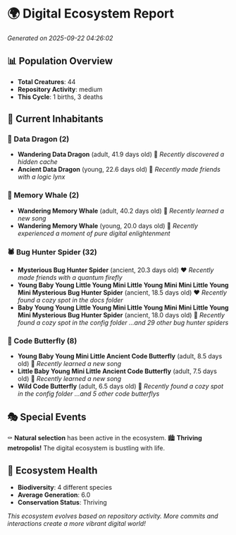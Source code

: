 # 🌍 Digital Ecosystem Report
*Generated on 2025-09-22 04:26:02*

## 📊 Population Overview
- **Total Creatures**: 44
- **Repository Activity**: medium
- **This Cycle**: 1 births, 3 deaths

## 👥 Current Inhabitants

### 🐉 Data Dragon (2)
- **Wandering Data Dragon** (adult, 41.9 days old) 💛
  *Recently discovered a hidden cache*
- **Ancient Data Dragon** (young, 22.6 days old) 💛
  *Recently made friends with a logic lynx*

### 🐋 Memory Whale (2)
- **Wandering Memory Whale** (adult, 40.2 days old) 💛
  *Recently learned a new song*
- **Wandering Memory Whale** (young, 20.0 days old) 💚
  *Recently experienced a moment of pure digital enlightenment*

### 🕷️ Bug Hunter Spider (32)
- **Mysterious Bug Hunter Spider** (ancient, 20.3 days old) ❤️
  *Recently made friends with a quantum firefly*
- **Young Baby Young Little Young Mini Little Young Mini Mini Little Young Mini Mysterious Bug Hunter Spider** (ancient, 18.5 days old) ❤️
  *Recently found a cozy spot in the docs folder*
- **Baby Young Young Little Young Mini Little Young Mini Mini Little Young Mini Mysterious Bug Hunter Spider** (ancient, 18.0 days old) 💛
  *Recently found a cozy spot in the config folder*
  *...and 29 other bug hunter spiders*

### 🦋 Code Butterfly (8)
- **Young Baby Young Mini Little Ancient Code Butterfly** (adult, 8.5 days old) 💚
  *Recently learned a new song*
- **Little Baby Young Mini Little Ancient Code Butterfly** (adult, 7.5 days old) 💛
  *Recently learned a new song*
- **Wild Code Butterfly** (adult, 6.5 days old) 💛
  *Recently found a cozy spot in the config folder*
  *...and 5 other code butterflys*

## 🎭 Special Events

⚰️ **Natural selection** has been active in the ecosystem.
🏙️ **Thriving metropolis!** The digital ecosystem is bustling with life.

## 🔬 Ecosystem Health
- **Biodiversity**: 4 different species
- **Average Generation**: 6.0
- **Conservation Status**: Thriving

*This ecosystem evolves based on repository activity. More commits and interactions create a more vibrant digital world!*